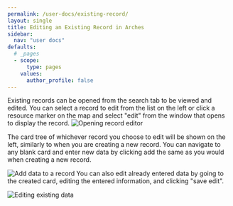```yaml
---
permalink: /user-docs/existing-record/
layout: single
title: Editing an Existing Record in Arches
sidebar:
  nav: "user docs"
defaults:
  # _pages
  - scope:
      type: pages
    values:
      author_profile: false
---
```


Existing records can be opened from the search tab to be viewed and edited. You can select a record to edit from the list on the left or click a resource marker on the map and select "edit" from the window that opens to display the record.
![Opening record editor]({{site.url}}/assets/images/editRecordAnnotated.png)


The card tree of whichever record you choose to edit will be shown on the left, similarly to when you are creating a new record. You can navigate to any blank card and enter new data by clicking add the same as you would when creating a new record.  

![Add data to a record]({{site.url}}/assets/GIFs/recordEditAdd.gif)
You can also edit already entered data by going to the created card, editing the entered information, and clicking "save edit".  

![Editing existing data]({{site.url}}/assets/GIFs/recordEditEdit.gif)
